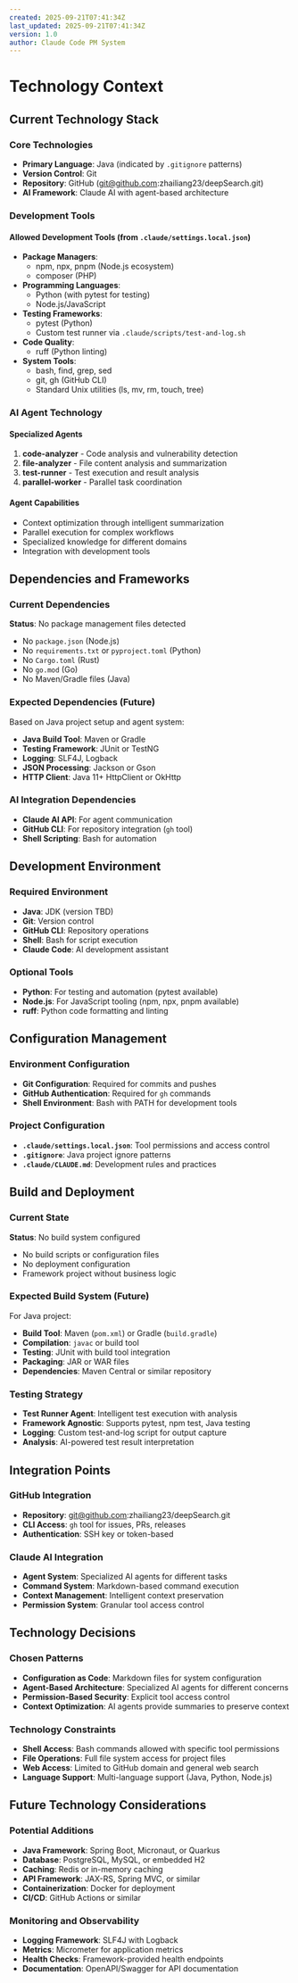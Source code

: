 ```yaml
---
created: 2025-09-21T07:41:34Z
last_updated: 2025-09-21T07:41:34Z
version: 1.0
author: Claude Code PM System
---
```


# Technology Context

## Current Technology Stack

### Core Technologies
- **Primary Language**: Java (indicated by `.gitignore` patterns)
- **Version Control**: Git
- **Repository**: GitHub (git@github.com:zhailiang23/deepSearch.git)
- **AI Framework**: Claude AI with agent-based architecture

### Development Tools

#### Allowed Development Tools (from `.claude/settings.local.json`)
- **Package Managers**:
  - npm, npx, pnpm (Node.js ecosystem)
  - composer (PHP)
- **Programming Languages**:
  - Python (with pytest for testing)
  - Node.js/JavaScript
- **Testing Frameworks**:
  - pytest (Python)
  - Custom test runner via `.claude/scripts/test-and-log.sh`
- **Code Quality**:
  - ruff (Python linting)
- **System Tools**:
  - bash, find, grep, sed
  - git, gh (GitHub CLI)
  - Standard Unix utilities (ls, mv, rm, touch, tree)

### AI Agent Technology

#### Specialized Agents
1. **code-analyzer** - Code analysis and vulnerability detection
2. **file-analyzer** - File content analysis and summarization
3. **test-runner** - Test execution and result analysis
4. **parallel-worker** - Parallel task coordination

#### Agent Capabilities
- Context optimization through intelligent summarization
- Parallel execution for complex workflows
- Specialized knowledge for different domains
- Integration with development tools

## Dependencies and Frameworks

### Current Dependencies
**Status**: No package management files detected
- No `package.json` (Node.js)
- No `requirements.txt` or `pyproject.toml` (Python)
- No `Cargo.toml` (Rust)
- No `go.mod` (Go)
- No Maven/Gradle files (Java)

### Expected Dependencies (Future)
Based on Java project setup and agent system:
- **Java Build Tool**: Maven or Gradle
- **Testing Framework**: JUnit or TestNG
- **Logging**: SLF4J, Logback
- **JSON Processing**: Jackson or Gson
- **HTTP Client**: Java 11+ HttpClient or OkHttp

### AI Integration Dependencies
- **Claude AI API**: For agent communication
- **GitHub CLI**: For repository integration (`gh` tool)
- **Shell Scripting**: Bash for automation

## Development Environment

### Required Environment
- **Java**: JDK (version TBD)
- **Git**: Version control
- **GitHub CLI**: Repository operations
- **Shell**: Bash for script execution
- **Claude Code**: AI development assistant

### Optional Tools
- **Python**: For testing and automation (pytest available)
- **Node.js**: For JavaScript tooling (npm, npx, pnpm available)
- **ruff**: Python code formatting and linting

## Configuration Management

### Environment Configuration
- **Git Configuration**: Required for commits and pushes
- **GitHub Authentication**: Required for `gh` commands
- **Shell Environment**: Bash with PATH for development tools

### Project Configuration
- **`.claude/settings.local.json`**: Tool permissions and access control
- **`.gitignore`**: Java project ignore patterns
- **`.claude/CLAUDE.md`**: Development rules and practices

## Build and Deployment

### Current State
**Status**: No build system configured
- No build scripts or configuration files
- No deployment configuration
- Framework project without business logic

### Expected Build System (Future)
For Java project:
- **Build Tool**: Maven (`pom.xml`) or Gradle (`build.gradle`)
- **Compilation**: `javac` or build tool
- **Testing**: JUnit with build tool integration
- **Packaging**: JAR or WAR files
- **Dependencies**: Maven Central or similar repository

### Testing Strategy
- **Test Runner Agent**: Intelligent test execution with analysis
- **Framework Agnostic**: Supports pytest, npm test, Java testing
- **Logging**: Custom test-and-log script for output capture
- **Analysis**: AI-powered test result interpretation

## Integration Points

### GitHub Integration
- **Repository**: git@github.com:zhailiang23/deepSearch.git
- **CLI Access**: `gh` tool for issues, PRs, releases
- **Authentication**: SSH key or token-based

### Claude AI Integration
- **Agent System**: Specialized AI agents for different tasks
- **Command System**: Markdown-based command execution
- **Context Management**: Intelligent context preservation
- **Permission System**: Granular tool access control

## Technology Decisions

### Chosen Patterns
- **Configuration as Code**: Markdown files for system configuration
- **Agent-Based Architecture**: Specialized AI agents for different concerns
- **Permission-Based Security**: Explicit tool access control
- **Context Optimization**: AI agents provide summaries to preserve context

### Technology Constraints
- **Shell Access**: Bash commands allowed with specific tool permissions
- **File Operations**: Full file system access for project files
- **Web Access**: Limited to GitHub domain and general web search
- **Language Support**: Multi-language support (Java, Python, Node.js)

## Future Technology Considerations

### Potential Additions
- **Java Framework**: Spring Boot, Micronaut, or Quarkus
- **Database**: PostgreSQL, MySQL, or embedded H2
- **Caching**: Redis or in-memory caching
- **API Framework**: JAX-RS, Spring MVC, or similar
- **Containerization**: Docker for deployment
- **CI/CD**: GitHub Actions or similar

### Monitoring and Observability
- **Logging Framework**: SLF4J with Logback
- **Metrics**: Micrometer for application metrics
- **Health Checks**: Framework-provided health endpoints
- **Documentation**: OpenAPI/Swagger for API documentation